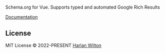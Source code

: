 # 

Schema.org for Vue. Supports typed and automated Google Rich Results

[Documentation](https://vue-schema-org.netlify.app/)

## License

MIT License © 2022-PRESENT [Harlan Wilton](https://github.com/harlan-zw)
